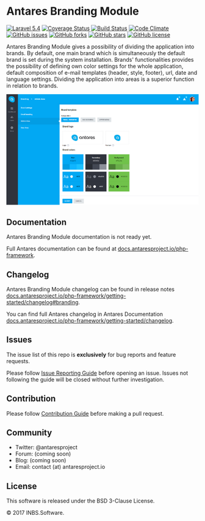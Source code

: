 # Antares Branding Module

[![Laravel 5.4](https://img.shields.io/badge/Laravel-5.4-orange.svg)](http://laravel.com)
[![Coverage Status](https://coveralls.io/repos/github/antaresproject/branding/badge.svg?branch=0.9.2)](https://coveralls.io/github/antaresproject/branding?branch=0.9.2)
[![Build Status](https://travis-ci.org/antaresproject/branding.svg?branch=0.9.2)](https://travis-ci.org/antaresproject/branding)
[![Code Climate](https://codeclimate.com/github/antaresproject/branding/badges/gpa.svg)](https://codeclimate.com/github/antaresproject/branding)
[![GitHub issues](https://img.shields.io/github/issues/antaresproject/branding.svg)](https://github.com/antaresproject/branding/issues)
[![GitHub forks](https://img.shields.io/github/forks/antaresproject/branding.svg)](https://github.com/antaresproject/branding/network)
[![GitHub stars](https://img.shields.io/github/stars/antaresproject/branding.svg)](https://github.com/antaresproject/branding/stargazers)
[![GitHub license](https://img.shields.io/badge/license-New%20BSD-blue.svg)](https://raw.githubusercontent.com/antaresproject/branding/0.9.2/LICENSE)

Antares Branding Module gives a possibility of dividing the application into brands. By default, one main brand which is simultaneously the default brand is set during the system installation. Brands' functionalities provides the possibility of defining own color settings for the whole application, default composition of e-mail templates (header, style, footer), url, date and language settings. Dividing the application into areas is a superior function in relation to brands.

![brands](docs/img/brands.png)

## Documentation

Antares Branding Module documentation is not ready yet.

Full Antares documentation can be found at [docs.antaresproject.io/php-framework](http://www.docs.antaresproject.io/php-framework).


## Changelog

Antares Branding Module changelog can be found in release notes [docs.antaresproject.io/php-framework/getting-started/changelog#branding](http://www.docs.antaresproject.io/php-framework/getting-started/changelog#branding).

You can find full Antares changelog in Antares Documentation [docs.antaresproject.io/php-framework/getting-started/changelog](http://www.docs.antaresproject.io/php-framework/getting-started/changelog).

## Issues

The issue list of this repo is **exclusively** for bug reports and feature requests.

Please follow [Issue Reporting Guide](http://www.docs.antaresproject.io/php-framework/getting-started/issues-reporting-guide) before opening an issue. Issues not following the guide will be closed without further investigation.

## Contribution

Please follow [Contribution Guide](http://www.docs.antaresproject.io/php-framework/getting-started/contribution-guide) before making a pull request.

## Community

* Twitter: @antaresproject
* Forum: (coming soon)
* Blog: (coming soon)
* Email: contact (at) antaresproject.io


## License

This software is released under the BSD 3-Clause License.

© 2017 INBS.Software.
